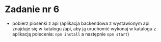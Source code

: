 # Zadanie nr 6

- pobierz piosenki z api (aplikacja backendowa z wystawionym api znajduje się w katalogu /api, aby ją uruchomić wykonaj w katalogu z aplikacją polecenia: `npm install` a następnie `npm start`)
